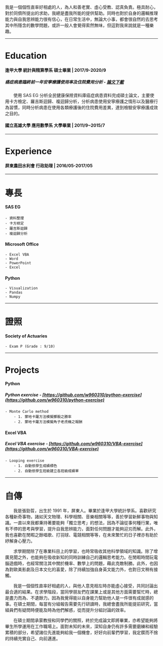 我是一個個性直率好相處的人，為人和善老實、虛心受教、認真負責。極具耐心，對於同儕所提出的求助，我總是盡我所能的提供幫助。同時也對於自身的邏輯推理能力與自我思辨能力很有信心，在日常生活中，無論大小事，都會很自然的去思考其中所隱含的數學問題，或許一般人會覺得索然無味，但這對我來說就是一種樂趣。  

___
# Education
#### 逢甲大學 統計與精算學系 碩士畢業 | 2017/9-2020/9
##### 癌症病患臨終前一年安寧療護使用率及住院費用分析 - [論文下載]()
&nbsp;&nbsp;&nbsp;&nbsp;&nbsp;&nbsp;&nbsp;使用 SAS EG 分析全民健康保險資料庫癌症病患資料完成碩士論文，主要使用卡方檢定、羅吉斯迴歸、複迴歸分析，分析病患使用安寧療護之情形以及醫療行為習慣，同時分析病患在使用各類療護後的住院費用差異，達到檢驗安寧療護成效之目的。


#### 國立高雄大學 應用數學系 大學畢業 | 2011/9~2015/7

___
# Experience
#### 屏東農田水利會 行政助理 | 2016/05-2017/05

___
# 專長
#### SAS EG
    - 資料整理
    - 卡方檢定
    - 羅吉斯迴歸
    - 複迴歸分析

#### Microsoft Office
    - Excel VBA  
    - Word  
    - PowerPoint 
    - Excel  
    
#### Python
    - Visualization
    - Pandas 
    - Numpy

___
# 證照
#### Society of Actuaries 
    - Exam P (Grade : 9/10)

___
# Projects
#### Python
##### Python exercise - [https://github.com/w960310/python-exercise](https://github.com/w960310/python-exercise)
    - Monte Carlo method
        - 1. 蒙地卡羅方法模擬擲骰之勝率
        - 2. 蒙地卡羅方法模擬角子老虎機之報酬

#### Excel VBA
##### Excel VBA exercise - [https://github.com/w960310/VBA-exercise](https://github.com/w960310/VBA-exercise)
    - Looping exercise
        - 1. 自動依學生成績標色
        - 2. 自動依學生班級建立各班級成績單
     

___
# 自傳
&nbsp;&nbsp;&nbsp;&nbsp;&nbsp;&nbsp;&nbsp;我是張勁晢，出生於 1991 年，屏東人。畢業於逢甲大學統計學系。喜歡研究各種新奇事物，諸如天文物理、科學相關、音樂相關等等，善於學習新鮮事物與知識。一直以來我都秉持著要能夠「獨立思考」的想法，因為不論從事何種行業，唯有不停的思考與學習，提升自我思辨能力，面對任何問題才能夠迎刃而解。此外，我也喜歡在閒暇之餘唱歌、打羽球、電競相關等等，在未來繁忙的日子裡亦有助於紓解身心壓力。

&nbsp;&nbsp;&nbsp;&nbsp;&nbsp;&nbsp;&nbsp;求學期間除了在專業科目上的學習，也時常吸收其他科學領域的知識。除了增廣見聞之外，也能夠在吸收新知的同時訓練自己的邏輯思考能力。在閒暇時間玩電腦遊戲時，也經常關注其中關於機率、數學上的問題，藉此克敵制勝。此外，也因為對歐美影劇及日本文化的喜愛，除了持續加強自身英文能力外，也對日文稍有接觸。

&nbsp;&nbsp;&nbsp;&nbsp;&nbsp;&nbsp;&nbsp;我是一個個性直率好相處的人，與他人意見相左時亦能虛心接受，共同討論出最合適的結果。在求學階段，當同學朋友們在課業上或是其他方面需要幫忙時，總是盡力而為、不遺餘力。因為我覺得能以自身能力幫助他人是一件很有成就感的事。在碩士期間，每當有分組報告需要先行研讀時，我總會盡我所能提前研究，當組員們有疑問時便能及時為他們解惑，從而提升分組討論的效率。
　　

&nbsp;&nbsp;&nbsp;&nbsp;&nbsp;&nbsp;&nbsp;在碩士期間承蒙教授和同學們的關照，終於完成論文即將畢業，亦希望能夠將畢生所學運用在工作職場上。面對未知的未來，深知自身仍有許多需要磨練和經驗累積的部分，希望諸位先進能夠給我一個機會，好好向前輩們學習，我定鍥而不捨的持續充實自己、向前邁進。


